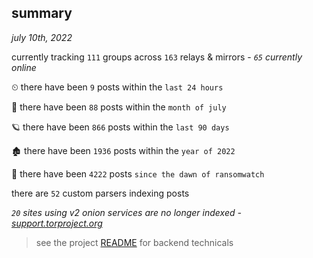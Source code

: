 
## summary
_july 10th, 2022_

currently tracking `111` groups across `163` relays & mirrors - _`65` currently online_

⏲ there have been `9` posts within the `last 24 hours`

🦈 there have been `88` posts within the `month of july`

🪐 there have been `866` posts within the `last 90 days`

🏚 there have been `1936` posts within the `year of 2022`

🦕 there have been `4222` posts `since the dawn of ransomwatch`

there are `52` custom parsers indexing posts

_`20` sites using v2 onion services are no longer indexed - [support.torproject.org](https://support.torproject.org/onionservices/v2-deprecation/)_

> see the project [README](https://github.com/joshhighet/ransomwatch#ransomwatch--) for backend technicals
